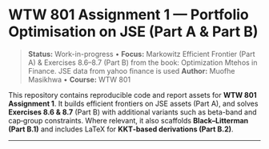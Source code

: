 
# WTW 801 Assignment 1 — Portfolio Optimisation on JSE (Part A & Part B)

> **Status:** Work-in-progress • **Focus:** Markowitz Efficient Frontier (Part A) & Exercises 8.6–8.7 (Part B) from the book: Optimization Mtehos in Finance.  JSE data  from yahoo finance is used
> **Author:** Muofhe Masikhwa • **Course:** WTW 801

This repository contains reproducible code and report assets for **WTW 801 Assignment 1**. It builds efficient frontiers on JSE assets (Part A), and solves **Exercises 8.6 & 8.7** (Part B) with additional variants such as beta-band and cap‑group constraints. Where relevant, it also scaffolds **Black–Litterman (Part B.1)** and includes LaTeX for **KKT‑based derivations (Part B.2)**.

---

